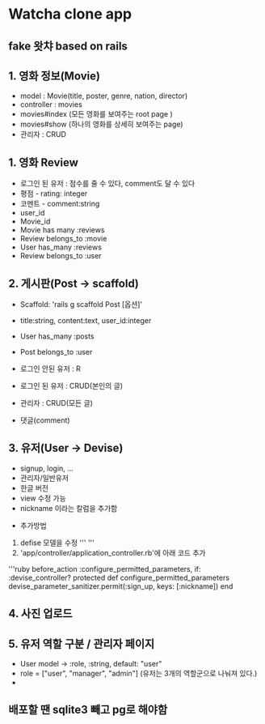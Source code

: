 # Watcha clone app
fake 왓챠 based on rails
---
## 1. 영화 정보(Movie)
- model : Movie(title, poster, genre, nation, director)
- controller : movies
- movies#index (모든 영화를 보여주는 root page )
- movies#show (하나의 영화를 상세히 보여주는 page)
- 관리자 : CRUD

## 1. 영화 Review
- 로그인 된 유저 : 점수를 줄 수 있다, comment도 달 수 있다
- 평점 - rating: integer
- 코멘트 - comment:string
- user_id
- Movie_id
- Movie has many :reviews
- Review belongs_to :movie
- User has_many :reviews
- Review belongs_to :user

## 2. 게시판(Post -> scaffold)
- Scaffold: 'rails g scaffold Post [옵션]'
- title:string, content:text, user_id:integer
- User has_many :posts
- Post belongs_to :user

- 로그인 안된 유저 : R
- 로그인 된 유저 : CRUD(본인의 글)
- 관리자 : CRUD(모든 글)
- 댓글(comment)

## 3. 유저(User -> Devise)
- signup, login, ...
- 관리자/일반유저
- 한글 버전
- view 수정 가능
- nickname 이라는 칼럼을 추가함
 * 추가방법
 1. defise 모델을 수정
 '''
 '''
 2. 'app/controller/application_controller.rb'에 아래 코드 추가

 '''ruby
 before_action :configure_permitted_parameters, if: :devise_controller?
 protected
 def configure_permitted_parameters
   devise_parameter_sanitizer.permit(:sign_up, keys: [:nickname])
 end 

## 4. 사진 업로드

## 5. 유저 역할 구분 / 관리자 페이지
- User model -> :role, :string, default: "user"
- role = ["user", "manager", "admin"] (유저는 3개의 역할군으로 나눠져 있다.)
-
## 배포할 땐 sqlite3 빼고 pg로 해야함
